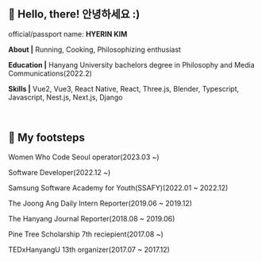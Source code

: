 <!--
**HerrineKim/HerrineKim** is a ✨ _special_ ✨ repository because its `README.md` (this file) appears on your GitHub profile.

Here are some ideas to get you started:

- 🔭 I’m currently working on ...
- 🌱 I’m currently learning ...
- 👯 I’m looking to collaborate on ...
- 🤔 I’m looking for help with ...
- 💬 Ask me about ...
- 📫 How to reach me: ...
- 😄 Pronouns: ...
- ⚡ Fun fact: ...

## 🔭 I’m currently working on...

<br>

안녕하세요, 저는 언론과 미디어 산업에 풍부한 경험을 가지고 있는 프론트엔드 웹 개발자입니다.

중앙일보 논설위원실에서 시의성을 가지는 여러 인터뷰 콘텐츠 및 지면 기사를 발행했으며, 제13회 TEDxHanyangU의 기획, 구매 및 애프터파티 MC를 맡아 진행했습니다. 이 외에도 한양대학교 최초의 국제학생단체의 설립과 프로젝트를 기획했고 한양대학교 영자신문사에서 1년 동안 한국 문화를 알리는 데 힘썼습니다.

현재는 기술로써 사회를 건강한 방향으로 움직이고자 하는 기치 아래서 웹/앱 개발자로 일하고 있습니다. 프레임워크를 넘나들며 Vue2, Vue3, Next.js, React, React Native, Typescript 등을 이용한 프로젝트 경험이 있습니다. 또, Three.js와 Blender를 사용한 인터랙티브 웹에 관심을 가지고 공부하고 있으며 Django, Nest.js 등으로 API 서버를 운영할 수 있습니다.

## 🌱 I’m used to...

<span>
 <img src="https://img.shields.io/badge/python-3776AB?style=for-the-badge&logo=python&logoColor=white">
 <img src="https://img.shields.io/badge/javascript-F7DF1E?style=for-the-badge&logo=javascript&logoColor=black">
 <img src="https://img.shields.io/badge/vue.js-4FC08D?style=for-the-badge&logo=vue.js&logoColor=white">
 <img src="https://img.shields.io/badge/react-61DAFB?style=for-the-badge&logo=react&logoColor=black">
 <img src="https://img.shields.io/badge/expo-000020?style=for-the-badge&logo=expo&logoColor=white">
 <img src="https://img.shields.io/badge/typescript-3178C6?style=for-the-badge&logo=typescript&logoColor=white">
 <img src="https://img.shields.io/badge/css-1572B6?style=for-the-badge&logo=css3&logoColor=white">
 <img src="https://img.shields.io/badge/django-092E20?style=for-the-badge&logo=django&logoColor=white">
</span>
-->

<!-- ![header](https://capsule-render.vercel.app/api?type=rect&color=5D8BF4&height=200&section=header&text=김혜린%20金惠潾%20Herrine%20Kim&fontSize=50) -->

## 👧 Hello, there! 안녕하세요 :)

<p>official/passport name: <strong>HYERIN KIM</strong></p>
<p><strong>About |</strong> Running, Cooking, Philosophizing enthusiast</p>
<p><strong>Education |</strong> Hanyang University bachelors degree in Philosophy and Media Communications(2022.2)</p>
<p><strong>Skills |</strong> Vue2, Vue3, React Native, React, Three.js, Blender, Typescript, Javascript, Nest.js, Next.js, Django</p>

<br>

## 🌱 My footsteps

<p>Women Who Code Seoul operator(2023.03 ~)</p>
<p>Software Developer(2022.12 ~)
<p>Samsung Software Academy for Youth(SSAFY)(2022.01 ~ 2022.12)</p>
<p>The Joong Ang Daily Intern Reporter(2019.06 ~ 2019.12)</p>
<p>The Hanyang Journal Reporter(2018.08 ~ 2019.06)</p>
<p>Pine Tree Scholarship 7th reciepient(2017.08 ~)</p>
<p>TEDxHanyangU 13th organizer(2017.07 ~ 2017.12)</p>
